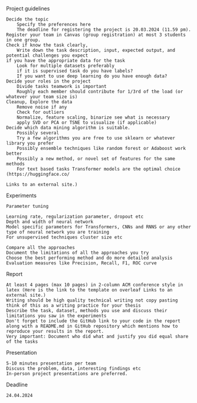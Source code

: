 Project guidelines

    Decide the topic
        Specify the preferences here
        The deadline for registering the project is 20.03.2024 (11.59 pm).
    Register your team in Canvas (group registration) at most 3 students in one group.
    Check if know the task clearly,
        Write down the task description, input, expected output, and potential challenges you expect
    if you have the appropriate data for the task
        Look for multiple datasets preferably
        if it is supervised task do you have labels?
        If you want to use deep learning do you have enough data?
    Decide your roles in the project
        Divide tasks teamwork is important
        Roughly each member should contribute for 1/3rd of the load (or whatever your team size is)
    Cleanup, Explore the data
        Remove noise if any
        Check for outliers
        Normalize, feature scaling, binarize see what is necessary
        apply SVD or PCA or TSNE to visualize (if applicable)
    Decide which data mining algorithm is suitable.
        Possibly several
        Try a few algorithms you are free to use sklearn or whatever library you prefer
        Possibly ensemble techniques like random forest or Adaboost work better
        Possibly a new method, or novel set of features for the same methods
        For text based tasks Transformer models are the optimal choice (https://huggingface.co/ 

    Links to an external site.)

Experiments

    Parameter tuning

    Learning rate, regularization parameter, dropout etc
    Depth and width of neural network
    Model specific parameters for Transformers, CNNs and RNNS or any other type of neural network you are training
    For unsupervised techniques cluster size etc

    Compare all the approaches
    Document the limitations of all the approaches you try
    Choose the best performing method and do more detailed analysis
    Evaluation measures like Precision, Recall, F1, ROC curve

Report

    At least 4 pages (max 10 pages) in 2-column ACM conference style in latex (Here is the link to the template on overleaf Links to an external site.)
    Writing should be high quality technical writing not copy pasting think of this as a writing practice for your thesis
    Describe the task, dataset, methods you use and discuss their limitations you saw in the experiments
    Don't forget to include the GitHub link to your code in the report along with a README.md in GitHub repository which mentions how to reproduce your results in the report.
    Very important: Document who did what and justify you did equal share of the tasks

Presentation

    5-10 minutes presentation per team
    Discuss the problem, data, interesting findings etc
    In-person project presentations are preferred. 

Deadline

    24.04.2024

